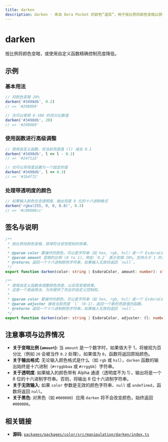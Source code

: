 ```yaml
---
title: darken
description: darken - 来自 Dora Pocket 的颜色“道具”，用于按比例将颜色变暗以获得符合视觉感知的效果。
---
```


# darken

<!-- 1. 简介：一句话核心功能描述 -->

按比例将颜色变暗，或使用自定义函数精确控制亮度降低。

<!-- 2. 示例：由核心功能和从测试用例中提炼的场景组成 -->

## 示例

### 基本用法

```typescript
// 将颜色变暗 20%
darken('#3498db', 0.2)
// => '#2980b9'

// 也可以使用 0-100 的百分比数值
darken('#3498db', 20)
// => '#2980b9'
```

### 使用函数进行高级调整

```typescript
// 使用自定义函数，将当前亮度值 (l) 减去 0.1
darken('#3498db', l => l - 0.1)
// => '#2471a3'

// 也可以将亮度设置为一个固定的值
darken('#3498db', l => 0.3)
// => '#1b4f72'
```

### 处理带透明度的颜色

```typescript
// 如果输入颜色包含透明度，输出将是 8 位的十六进制格式
darken('rgba(255, 0, 0, 0.8)', 0.3)
// => '#c00000cc'
```

<!-- 3. 签名与说明：合并了签名、参数、返回值的唯一技术核心 -->

## 签名与说明

```typescript
/**
 * 按比例将颜色变暗，获得符合视觉感知的效果。
 *
 * @param color 要操作的颜色，可以是字符串（如 hex, rgb, hsl）或一个 EsdoraColor 对象。
 * @param amount 变暗的比例 (0 to 1)。例如 `0.2` 表示变暗 20%。支持大于 1 的百分比值（如 `20` 表示 20%）。
 * @returns 返回一个十六进制颜色字符串，如果输入无效则返回 `null`。
 */
export function darken(color: string | EsdoraColor, amount: number): string | null

/**
 * 使用自定义函数来调整颜色亮度，以实现变暗效果。
 * 这是一个高级用法，为你提供了完全的自定义控制权。
 *
 * @param color 要操作的颜色，可以是字符串（如 hex, rgb, hsl）或一个 EsdoraColor 对象。
 * @param adjuster 接收当前亮度 `l` (0-1)，返回一个新的亮度值的函数。
 * @returns 返回一个十六进制颜色字符串，如果输入无效则返回 `null`。
 */
export function darken(color: string | EsdoraColor, adjuster: (l: number) => number): string | null
```

<!-- 4. 注意事项与边界情况：建立用户信任 -->

## 注意事项与边界情况

- **关于变暗比例 (`amount`)**: 当 `amount` 是一个数字时，如果值大于 1，将被视为百分比（例如 `20` 会被当作 `0.2` 处理）。如果值为 `0`，函数将返回原始颜色。
- **关于输出格式**: 无论输入颜色格式是什么（如 `rgb` 或 `hsl`），`darken` 函数的输出始终是十六进制（`#rrggbbaa` 或 `#rrggbb`）字符串。
- **关于透明度**: 如果输入的颜色带有 Alpha 通道（透明度不为 1），输出将是一个 8 位的十六进制字符串。否则，将输出 6 位十六进制字符串。
- **关于无效输入**: 如果 `color` 参数是无效的颜色字符串、`null` 或 `undefined`，函数将返回 `null`。
- **关于黑色**: 对黑色（如 `#000000`）应用 `darken` 将不会改变颜色，始终返回 `#000000`。

<!-- 5. 相关链接：提供相关函数及源码的链接 -->

## 相关链接

- **源码**: [`packages/packages/color/src/manipulation/darken/index.ts`](https://github.com/esdora-js/esdora/blob/main/packages/packages/color/src/manipulation/darken/index.ts)
